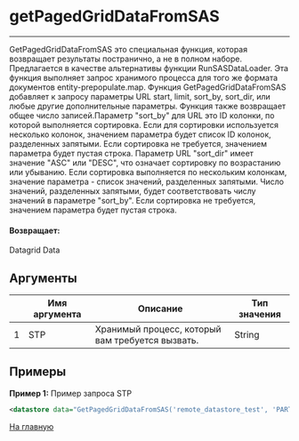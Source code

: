 # getPagedGridDataFromSAS

---

GetPagedGridDataFromSAS это специальная функция, которая возвращает результаты постранично, а не в полном наборе. Предлагается в качестве альтернативы функции RunSASDataLoader. Эта функция выполняет запрос хранимого процесса для того же формата документов entity-prepopulate.map. Функция GetPagedGridDataFromSAS добавляет к запросу параметры URL start, limit, sort_by, sort_dir, или любые другие дополнительные параметры. Функция также возвращает общее число записей.Параметр "sort_by" для URL это ID колонки, по которой выполняется сортировка. Если для сортировки используется несколько колонок, значением параметра будет список ID колонок, разделенных запятыми. Если сортировка не требуется, значением параметра будет пустая строка. Параметр URL "sort_dir" имеет значение "ASC" или "DESC", что означает сортировку по возрастанию или убыванию. Если сортировка выполняется по нескольким колонкам, значение параметра - список значений, разделенных запятыми. Число значений, разделенных запятыми, будет соответствовать числу значений в параметре "sort_by". Если сортировка не требуется, значением параметра будет пустая строка.

#### Возвращает:

Datagrid Data

## Аргументы

|  | Имя аргумента | Описание | Тип значения |
| --- | --- | --- | --- |
| 1 | STP | Хранимый процесс, который вам требуется вызвать. | String |

## Примеры

**Пример 1:** Пример запроса STP
```xml
<datastore data="GetPagedGridDataFromSAS('remote_datastore_test', 'PARTY', 'TEMP.SAS_TOTAL', concat('filter_id=', TEMP.X_ID))" id="REMOTE_STORE_SAS"/>
```



[На главную](./ecmfunctions/)